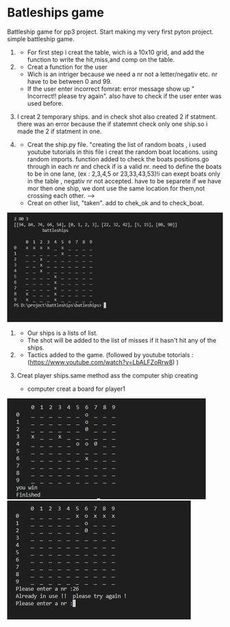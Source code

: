 # Batleships game

Battleship game for pp3  project. 
Start making my very first pyton project. simple battleship game.

   
1. - For first step i creat the table, wich is a 10x10 grid, and add the function to write the hit,miss,and comp on the table.


2. - Creat a function for the user
   - Wich is an intriger because we need a nr not a letter/negativ etc. nr have to be between 0 and 99.
   - If the user enter incorrect fomrat: error message  show up " Incorrect!! please try again". 
     also have to check if the user enter was used before.

3. I creat 2 temporary ships. and in check shot also created  2 if statment. there was an error because the if statemnt check only one ship.so i made the 2 if statment in one.


4. - Creat  the ship.py  file. "creating the list of random boats , i used youtube tutorials 
     in this file i creat the random boat locations. using random imports.
     function added to check the boats positions.go through in each nr and check if is a valid nr.
     need to define the boats to be in one lane, (ex : 2,3,4,5  or 23,33,43,53)!i can exept boats only in the table , negativ nr not accepted.
     have to be separete if we have mor then  one ship, we dont use the same location for them,not crossing each other. -->
   - Creat on other list, "taken". add to chek_ok and to check_boat. 

![random ships created](assets/random_ship_created.jpg)

1. - Our ships is a  lists of list.
   - The shot will be added to the list of misses if it hasn't hit any of the ships.

2. - Tactics added to the game. (followed by youtube totorials : (https://www.youtube.com/watch?v=LbALFZoRrw8) )
   
3. Creat player ships.same method ass the computer ship creating
   - computer creat a board for player1
  
![if win game](assets/if_win.jpg)
![if wrong enter](assets/if_same_nr_error.jpg)


[def]: ../assets/pictures/if_same_nr_error.jpg